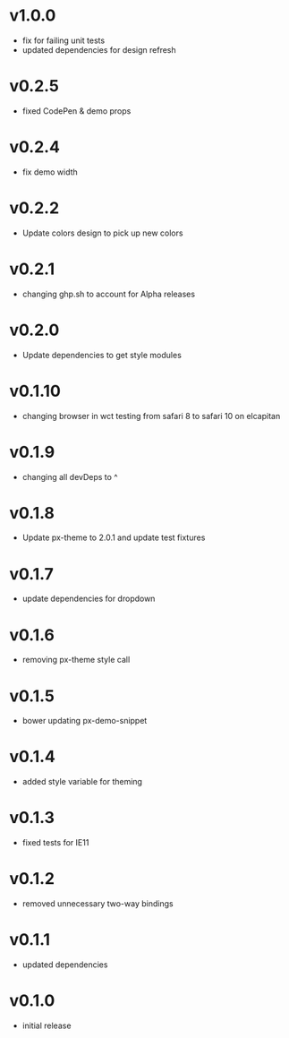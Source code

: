 v1.0.0
==================
* fix for failing unit tests
* updated dependencies for design refresh

v0.2.5
==================
* fixed CodePen & demo props

v0.2.4
==================
* fix demo width

v0.2.2
==================
* Update colors design to pick up new colors

v0.2.1
==================
* changing ghp.sh to account for Alpha releases

v0.2.0
==================
* Update dependencies to get style modules

v0.1.10
==================
* changing browser in wct testing from safari 8 to safari 10 on elcapitan

v0.1.9
==================
* changing all devDeps to ^

v0.1.8
==================
* Update px-theme to 2.0.1 and update test fixtures

v0.1.7
==================
* update dependencies for dropdown

v0.1.6
==================
* removing px-theme style call


v0.1.5
==================
* bower updating px-demo-snippet

v0.1.4
==================
* added style variable for theming

v0.1.3
==================
* fixed tests for IE11

v0.1.2
==================
* removed unnecessary two-way bindings

v0.1.1
==================
* updated dependencies

v0.1.0
==================
* initial release
